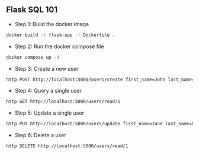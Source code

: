 ## Flask SQL 101

* Step 1: Build the docker image

```bash
docker build -t flask-app -f Dockerfile .
```

* Step 2: Run the docker compose file

```bash
docker compose up -d
```

* Step 3: Create a new user

```bash
http POST http://localhost:5000/users/create first_name=John last_name=Doe email=john@doe.com
```

* Step 4: Query a single user

```bash
http GET http://localhost:5000/users/read/1 
```


* Step 5: Update a single user

```bash
http PUT http://localhost:5000/users/update first_name=Jane last_name=Doe email=jane@doe.com
```

* Step 6: Delete a user

```bash
http DELETE http://localhost:5000/users/read/1 
```
